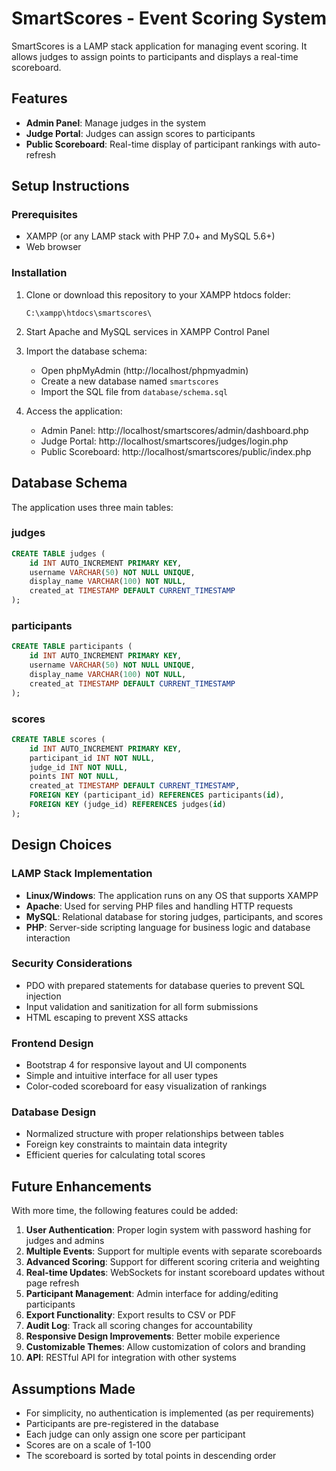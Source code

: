# SmartScores - Event Scoring System

SmartScores is a LAMP stack application for managing event scoring. It allows judges to assign points to participants and displays a real-time scoreboard.

## Features

- **Admin Panel**: Manage judges in the system
- **Judge Portal**: Judges can assign scores to participants
- **Public Scoreboard**: Real-time display of participant rankings with auto-refresh

## Setup Instructions

### Prerequisites

- XAMPP (or any LAMP stack with PHP 7.0+ and MySQL 5.6+)
- Web browser

### Installation

1. Clone or download this repository to your XAMPP htdocs folder:
   ```
   C:\xampp\htdocs\smartscores\
   ```

2. Start Apache and MySQL services in XAMPP Control Panel

3. Import the database schema:
   - Open phpMyAdmin (http://localhost/phpmyadmin)
   - Create a new database named `smartscores`
   - Import the SQL file from `database/schema.sql`

4. Access the application:
   - Admin Panel: http://localhost/smartscores/admin/dashboard.php
   - Judge Portal: http://localhost/smartscores/judges/login.php
   - Public Scoreboard: http://localhost/smartscores/public/index.php

## Database Schema

The application uses three main tables:

### judges
```sql
CREATE TABLE judges (
    id INT AUTO_INCREMENT PRIMARY KEY,
    username VARCHAR(50) NOT NULL UNIQUE,
    display_name VARCHAR(100) NOT NULL,
    created_at TIMESTAMP DEFAULT CURRENT_TIMESTAMP
);
```

### participants
```sql
CREATE TABLE participants (
    id INT AUTO_INCREMENT PRIMARY KEY,
    username VARCHAR(50) NOT NULL UNIQUE,
    display_name VARCHAR(100) NOT NULL,
    created_at TIMESTAMP DEFAULT CURRENT_TIMESTAMP
);
```

### scores
```sql
CREATE TABLE scores (
    id INT AUTO_INCREMENT PRIMARY KEY,
    participant_id INT NOT NULL,
    judge_id INT NOT NULL,
    points INT NOT NULL,
    created_at TIMESTAMP DEFAULT CURRENT_TIMESTAMP,
    FOREIGN KEY (participant_id) REFERENCES participants(id),
    FOREIGN KEY (judge_id) REFERENCES judges(id)
);
```

## Design Choices

### LAMP Stack Implementation
- **Linux/Windows**: The application runs on any OS that supports XAMPP
- **Apache**: Used for serving PHP files and handling HTTP requests
- **MySQL**: Relational database for storing judges, participants, and scores
- **PHP**: Server-side scripting language for business logic and database interaction

### Security Considerations
- PDO with prepared statements for database queries to prevent SQL injection
- Input validation and sanitization for all form submissions
- HTML escaping to prevent XSS attacks

### Frontend Design
- Bootstrap 4 for responsive layout and UI components
- Simple and intuitive interface for all user types
- Color-coded scoreboard for easy visualization of rankings

### Database Design
- Normalized structure with proper relationships between tables
- Foreign key constraints to maintain data integrity
- Efficient queries for calculating total scores

## Future Enhancements

With more time, the following features could be added:

1. **User Authentication**: Proper login system with password hashing for judges and admins
2. **Multiple Events**: Support for multiple events with separate scoreboards
3. **Advanced Scoring**: Support for different scoring criteria and weighting
4. **Real-time Updates**: WebSockets for instant scoreboard updates without page refresh
5. **Participant Management**: Admin interface for adding/editing participants
6. **Export Functionality**: Export results to CSV or PDF
7. **Audit Log**: Track all scoring changes for accountability
8. **Responsive Design Improvements**: Better mobile experience
9. **Customizable Themes**: Allow customization of colors and branding
10. **API**: RESTful API for integration with other systems

## Assumptions Made

- For simplicity, no authentication is implemented (as per requirements)
- Participants are pre-registered in the database
- Each judge can only assign one score per participant
- Scores are on a scale of 1-100
- The scoreboard is sorted by total points in descending order
